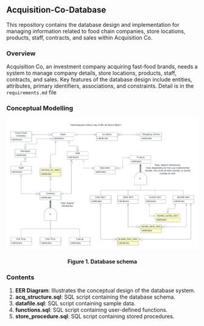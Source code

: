 ## Acquisition-Co-Database

This repository contains the database design and implementation for managing information related to food chain companies, store locations, products, staff, contracts, and sales within Acquisition Co.

### Overview

Acquisition Co, an investment company acquiring fast-food brands, needs a system to manage company details, store locations, products, staff, contracts, and sales. Key features of the database design include entities, attributes, primary identifiers, associations, and constraints. Detail is in the `requirements.md` file

### Conceptual Modelling

<p align="center"><img style="align: center;" src="https://raw.githubusercontent.com/vinhphuphan/Acquisition-Co-database/main/database/EER.png" width=full></p>
<h4 align="center">Figure 1. Database schema</h4>

### Contents

1. **EER Diagram**: Illustrates the conceptual design of the database system.
2. **acq_structure.sql**: SQL script containing the database schema.
3. **datafile.sql**: SQL script containing sample data.
4. **functions.sql**: SQL script containing user-defined functions.
5. **store_procedure.sql**: SQL script containing stored procedures.






